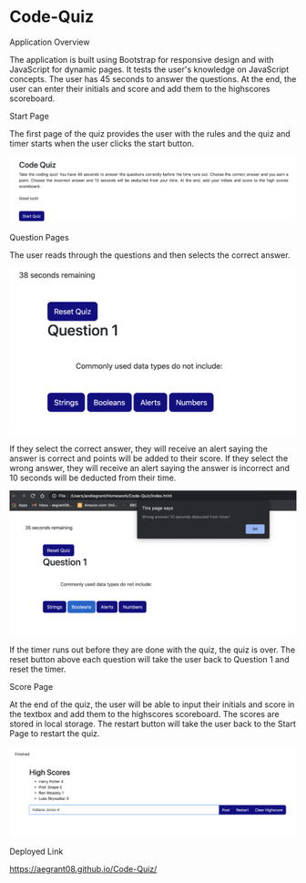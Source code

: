 # Code-Quiz

Application Overview

The application is built using Bootstrap for responsive design and with JavaScript for dynamic pages. It tests the user's knowledge on JavaScript concepts. The user has 45 seconds to answer the questions. At the end, the user can enter their initials and score and add them to the highscores scoreboard.

Start Page

The first page of the quiz provides the user with the rules and the quiz and timer starts when the user clicks the start button.

![Start Page](assets/screen-shots/1-Start-Page.png?raw=true)

Question Pages

The user reads through the questions and then selects the correct answer. 

![Question Page](assets/screen-shots/2-Question-Page.png?raw=true)

If they select the correct answer, they will receive an alert saying the answer is correct and points will be added to their score. If they select the wrong answer, they will receive an alert saying the answer is incorrect and 10 seconds will be deducted from their time. 

![Wrong Answer Alert](assets/screen-shots/3-Wrong-Answer-Alert.png?raw=true)

If the timer runs out before they are done with the quiz, the quiz is over. The reset button above each question will take the user back to Question 1 and reset the timer.

Score Page

At the end of the quiz, the user will be able to input their initials and score in the textbox and add them to the highscores scoreboard. The scores are stored in local storage. The restart button will take the user back to the Start Page to restart the quiz.

![High Scores](assets/screen-shots/4-High-Scores.png?raw=true)

Deployed Link

https://aegrant08.github.io/Code-Quiz/
